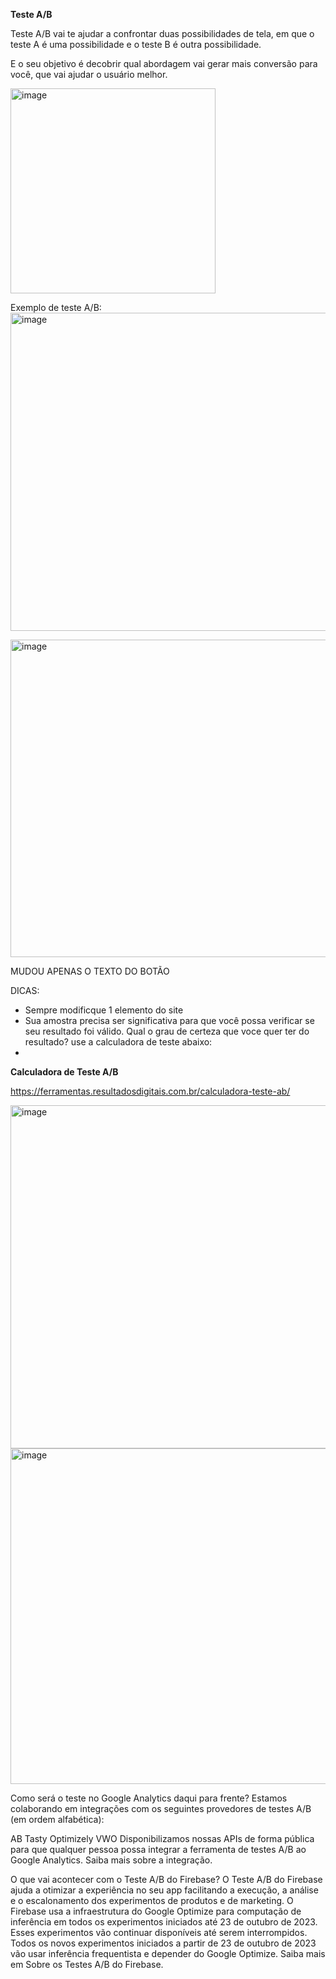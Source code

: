 **Teste A/B**

Teste A/B vai te ajudar a confrontar duas possibilidades de tela, em que o teste A é uma possibilidade e o teste B é outra possibilidade.

E o seu objetivo é decobrir qual abordagem vai gerar mais conversão para você, que vai ajudar o usuário melhor.

<img width="328" alt="image" src="https://github.com/aevilesaguiar/UX-Design/assets/52088444/59c5a91c-b5e1-4943-aa93-973d1d889724">

Exemplo de teste A/B:
<img width="509" alt="image" src="https://github.com/aevilesaguiar/UX-Design/assets/52088444/09447db6-85bc-454a-81a2-77ed601bc58f">

<img width="508" alt="image" src="https://github.com/aevilesaguiar/UX-Design/assets/52088444/5141e51f-76a4-439d-a2a4-577355fad07f">

MUDOU APENAS O TEXTO DO BOTÃO

DICAS:

- Sempre modificque 1 elemento do site
- Sua amostra precisa ser significativa para que você possa verificar se seu resultado foi válido. Qual o grau de certeza que voce quer ter do resultado? use a calculadora de teste abaixo:
- 

**Calculadora de Teste A/B**

https://ferramentas.resultadosdigitais.com.br/calculadora-teste-ab/

<img width="549" alt="image" src="https://github.com/aevilesaguiar/UX-Design/assets/52088444/39735644-217b-4d16-9128-58960cc69c68">

<img width="537" alt="image" src="https://github.com/aevilesaguiar/UX-Design/assets/52088444/ed9f0e59-0d5b-4cce-a72c-fc37bf29473e">


Como será o teste no Google Analytics daqui para frente?
Estamos colaborando em integrações com os seguintes provedores de testes A/B (em ordem alfabética):

AB Tasty
Optimizely
VWO
Disponibilizamos nossas APIs de forma pública para que qualquer pessoa possa integrar a ferramenta de testes A/B ao Google Analytics. Saiba mais sobre a integração.

O que vai acontecer com o Teste A/B do Firebase?
O Teste A/B do Firebase ajuda a otimizar a experiência no seu app facilitando a execução, a análise e o escalonamento dos experimentos de produtos e de marketing. O Firebase usa a infraestrutura do Google Optimize para computação de inferência em todos os experimentos iniciados até 23 de outubro de 2023. Esses experimentos vão continuar disponíveis até serem interrompidos. Todos os novos experimentos iniciados a partir de 23 de outubro de 2023 vão usar inferência frequentista e depender do Google Optimize. Saiba mais em Sobre os Testes A/B do Firebase.


